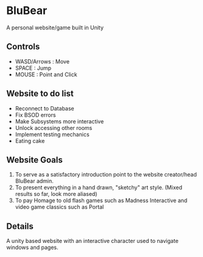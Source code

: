 # BluBear
A personal website/game built in Unity

## Controls
- WASD/Arrows : Move
- SPACE : Jump
- MOUSE : Point and Click

## Website to do list
- Reconnect to Database
- Fix BSOD errors
- Make Subsystems more interactive
- Unlock accessing other rooms
- Implement testing mechanics
- Eating cake

## Website Goals
1. To serve as a satisfactory introduction point to the website creator/head BluBear admin.
2. To present everything in a hand drawn, "sketchy" art style. (Mixed results so far, look more aliased)
3. To pay Homage to old flash games such as Madness Interactive and video game classics such as Portal

## Details
A unity based website with an interactive character used to navigate windows and pages.


